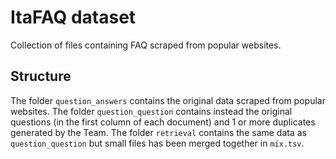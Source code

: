 # ItaFAQ dataset

Collection of files containing FAQ scraped from popular websites.

## Structure
The folder `question_answers` contains the original data scraped from popular websites.
The folder `question_question` contains instead the original questions (in the first column of each document) and 1 or more duplicates generated by the Team.
The folder `retrieval` contains the same data as `question_question` but small files has been merged together in `mix.tsv`.
